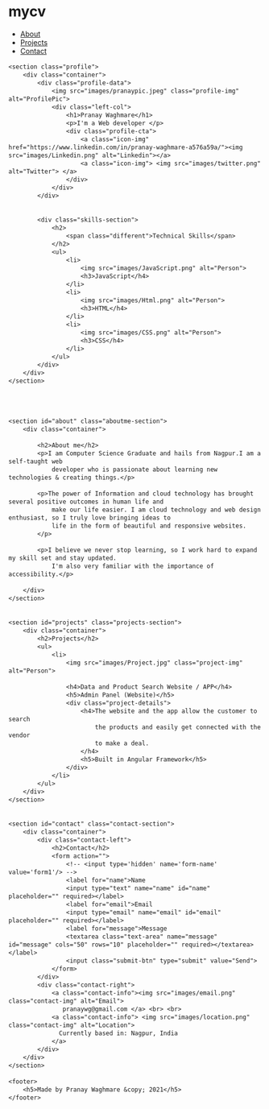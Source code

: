 # mycv
<!DOCTYPE html>
<html lang="en">

<head>
    <meta charset="UTF-8">
    <meta name="viewport" content="width=device-width, initial-scale=1.0">
    <title>Frame</title>
    <link rel="stylesheet" href="css/form.css">
</head>

<body>
    <div class="navbar">
        <div class="container">
            <nav>
                <ul class="primary-nav">
                    <li><a href="#about">About</a></li>
                    <li><a href="#projects">Projects</a></li>
                    <li><a href="#contact">Contact</a></li>
                </ul>
            </nav>
        </div>
    </div>

    <section class="profile">
        <div class="container">   
            <div class="profile-data">
                <img src="images/pranaypic.jpeg" class="profile-img" alt="ProfilePic">
                <div class="left-col">
                    <h1>Pranay Waghmare</h1>
                    <p>I'm a Web developer </p>
                    <div class="profile-cta">
                        <a class="icon-img" href="https://www.linkedin.com/in/pranay-waghmare-a576a59a/"><img src="images/Linkedin.png" alt="Linkedin"></a>
                        <a class="icon-img"> <img src="images/twitter.png" alt="Twitter"> </a>
                    </div>
                </div>
            </div>


            <div class="skills-section">
                <h2>
                    <span class="different">Technical Skills</span>
                </h2>
                <ul>
                    <li>
                        <img src="images/JavaScript.png" alt="Person">
                        <h3>JavaScript</h4>
                    </li>
                    <li>
                        <img src="images/Html.png" alt="Person">
                        <h3>HTML</h4>
                    </li>
                    <li>
                        <img src="images/CSS.png" alt="Person">
                        <h3>CSS</h4>
                    </li>
                </ul>
            </div>
        </div>
    </section>




    <section id="about" class="aboutme-section">
        <div class="container">

            <h2>About me</h2>
            <p>I am Computer Science Graduate and hails from Nagpur.I am a self-taught web
                developer who is passionate about learning new technologies & creating things.</p>

            <p>The power of Information and cloud technology has brought several positive outcomes in human life and
                make our life easier. I am cloud technology and web design enthusiast, so I truly love bringing ideas to
                life in the form of beautiful and responsive websites.
            </p>

            <p>I believe we never stop learning, so I work hard to expand my skill set and stay updated.
                I'm also very familiar with the importance of accessibility.</p>

        </div>
    </section>


    <section id="projects" class="projects-section">
        <div class="container">
            <h2>Projects</h2>
            <ul>
                <li>
                    <img src="images/Project.jpg" class="project-img" alt="Person">
                    
                    <h4>Data and Product Search Website / APP</h4>
                    <h5>Admin Panel (Website)</h5>
                    <div class="project-details">
                        <h4>The website and the app allow the customer to search
                            the products and easily get connected with the vendor
                            to make a deal.
                        </h4>
                        <h5>Built in Angular Framework</h5>
                    </div>
                </li>
            </ul>   
        </div>
    </section>


    <section id="contact" class="contact-section">
        <div class="container">
            <div class="contact-left">
                <h2>Contact</h2>
                <form action="">
                    <!-- <input type='hidden' name='form-name' value='form1'/> -->
                    <label for="name">Name
                    <input type="text" name="name" id="name" placeholder="" required></label>
                    <label for="email">Email
                    <input type="email" name="email" id="email" placeholder="" required></label>
                    <label for="message">Message
                    <textarea class="text-area" name="message" id="message" cols="50" rows="10" placeholder="" required></textarea></label>
                    <input class="submit-btn" type="submit" value="Send">
                </form>
            </div>
            <div class="contact-right">
                <a class="contact-info"><img src="images/email.png" class="contact-img" alt="Email">
                   pranaywg@gmail.com </a> <br> <br>
                <a class="contact-info"> <img src="images/location.png" class="contact-img" alt="Location">
                  Currently based in: Nagpur, India 
                </a>
            </div>
        </div>
    </section>

    <footer>
        <h5>Made by Pranay Waghmare &copy; 2021</h5>
    </footer>
</body>
</html>
